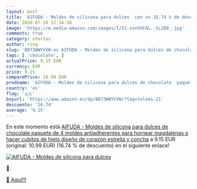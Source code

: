 ```yaml
---
layout: post
title: 'AIFUDA - Moldes de silicona para dulces  con un 16.74 % de descuento'
date: 2020-07-18 12:34:58
image: 'https://m.media-amazon.com/images/I/51-svnShFAL._SL200_.jpg'
comments: true
category: ofertas
author: ring
slug: 'B073WWYVVW-es AIFUDA - Moldes de silicona para dulces de chocolate...'
tags: [ 'chocolate', ]
actualPrice: 9.15 EUR
currency: EUR
price: 9.15
comparePrice: 10.99 EUR
prodname: 'AIFUDA - Moldes de silicona para dulces de chocolate  paquete de 4 moldes antiadherentes para hornear magdalenas o hacer cubitos de hielo  diseño de corazón  estrella y concha'
country: 'es'
flag: '🇪🇸'
buyurl: 'https://www.amazon.es/dp/B073WWYVVW/?tag=tolees-21'
descuento: '16.74'
average: '9.15'
---
```


En este momento está [AIFUDA - Moldes de silicona para dulces de chocolate  paquete de 4 moldes antiadherentes para hornear magdalenas o hacer cubitos de hielo  diseño de corazón  estrella y concha](https://www.amazon.es/dp/B073WWYVVW/?tag=tolees-21) a 9.15 EUR (original: 10.99 EUR) (16.74 %  de descuento) en el siguiente enlace!

[![AIFUDA - Moldes de silicona para dulces ](https://m.media-amazon.com/images/I/51-svnShFAL._SL200_.jpg)](https://www.amazon.es/dp/B073WWYVVW/?tag=tolees-21)

🔎:


[🛒 Aquí!!!](https://www.amazon.es/dp/B073WWYVVW/?tag=tolees-21)
